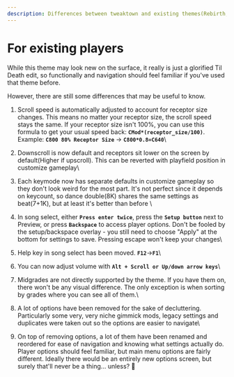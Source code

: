 ```yaml
---
description: Differences between tweaktown and existing themes(Rebirth, Til Death)
---
```


# For existing players

While this theme may look new on the surface, it really is just a glorified Til Death edit, so functionally and navigation should feel familiar if you've used that theme before. &#x20;

However, there are still some differences that may be useful to know.



1. Scroll speed is automatically adjusted to account for receptor size changes. This means no matter your receptor size, the scroll speed stays the same. If your receptor size isn't 100%, you can use this formula to get your usual speed back: **`CMod*(receptor_size/100)`**.\
   Example: **`C800 80% Receptor Size`** -> **`C800*0.8=C640`**\

2. Downscroll is now default and receptors sit lower on the screen by default(Higher if upscroll). This can be reverted with playfield position in customize gameplay\

3. Each keymode now has separate defaults in customize gameplay so they don't look weird for the most part. It's not perfect since it depends on keycount, so dance double(8K) shares the same settings as beat(7+1K), but at least it's better than before \

4. In song select, either **`Press enter twice`**, press the **`Setup button`** next to Preview, or press **`Backspace`** to access player options. Don't be fooled by the setup/backspace overlay - you still need to choose "Apply" at the bottom for settings to save. Pressing escape won't keep your changes\

5. Help key in song select has been moved. **`F12`**->**`F1`**\

6. You can now adjust volume with **`Alt + Scroll or Up/down arrow keys`**\

7. Midgrades are not directly supported by the theme. If you have them on, there won't be any visual difference. The only exception is when sorting by grades where you can see all of them.\

8. A lot of options have been removed for the sake of decluttering. Particularly some very, very niche gimmick mods, legacy settings and duplicates were taken out so the options are easier to navigate\

9. On top of removing options, a lot of them have been renamed and reordered for ease of navigation and knowing what settings actually do. Player options should feel familiar, but main menu options are fairly different. Ideally there would be an entirely new options screen, but surely that'll never be a thing... unless? 👀
